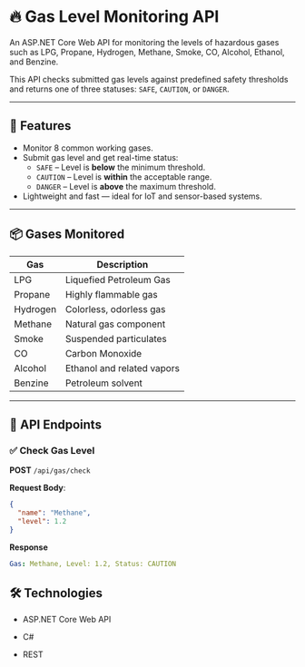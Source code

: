 # 🔥 Gas Level Monitoring API

An ASP.NET Core Web API for monitoring the levels of hazardous gases such as LPG, Propane, Hydrogen, Methane, Smoke, CO, Alcohol, Ethanol, and Benzine.

This API checks submitted gas levels against predefined safety thresholds and returns one of three statuses: `SAFE`, `CAUTION`, or `DANGER`.

---

## 🚀 Features

- Monitor 8 common working gases.
- Submit gas level and get real-time status:
  - `SAFE` – Level is **below** the minimum threshold.
  - `CAUTION` – Level is **within** the acceptable range.
  - `DANGER` – Level is **above** the maximum threshold.
- Lightweight and fast — ideal for IoT and sensor-based systems.

---

## 📦 Gases Monitored

| Gas        | Description           |
|------------|-----------------------|
| LPG        | Liquefied Petroleum Gas |
| Propane    | Highly flammable gas  |
| Hydrogen   | Colorless, odorless gas |
| Methane    | Natural gas component |
| Smoke      | Suspended particulates |
| CO         | Carbon Monoxide       |
| Alcohol    | Ethanol and related vapors |
| Benzine    | Petroleum solvent     |

---

## 📄 API Endpoints

### ✅ Check Gas Level

**POST** `/api/gas/check`

**Request Body**:
```json
{
  "name": "Methane",
  "level": 1.2
}
```
**Response**
```yaml
Gas: Methane, Level: 1.2, Status: CAUTION
```
## 🛠️ Technologies
- ASP.NET Core Web API

- C#

- REST
